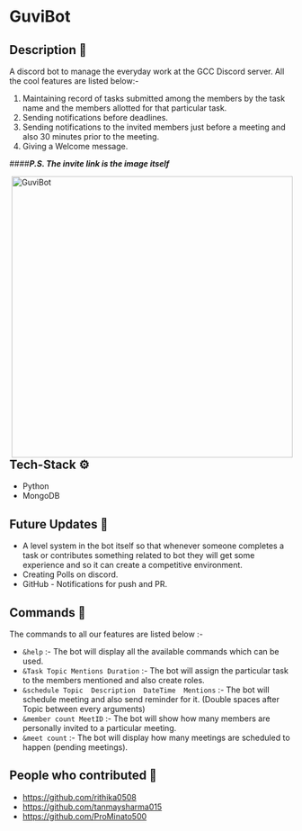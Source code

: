 # GuviBot
 
## Description 💬
A discord bot to manage the everyday work at the GCC Discord server. All the cool features are listed below:- 

1. Maintaining record of tasks submitted among the members by the task name and the members allotted for that particular task.
2. Sending notifications before deadlines.
3. Sending notifications to the invited members just before a meeting and also 30 minutes prior to the meeting.
4. Giving a Welcome message.

####*__P.S. The invite link is the image itself__*

<a href="https://discord.com/api/oauth2/authorize?client_id=876793679451422730&permissions=8&scope=bot"><img align="right" width="500" height="500" title="GuviBot" src="https://github.com/Guvi-CodeCamp-SRM/Dicord-Bot-1/blob/main/guvibot%20logo.png"/><a>

## Tech-Stack ⚙

* Python
* MongoDB
 
## Future Updates 🔮

* A level system in the bot itself so that whenever someone completes a task or contributes something related to bot they will get some experience and so it can create a competitive environment.
* Creating Polls on discord.
* GitHub - Notifications for push and PR. 

## Commands 👀
The commands to all our features are listed below :-

* `&help` :- The bot will display all the available commands which can be used.
* `&Task Topic Mentions Duration` :- The bot will assign the particular task to the members mentioned and also create roles.
* `&schedule Topic  Description  DateTime  Mentions` :- The bot will schedule meeting and also send reminder for it. (Double spaces after Topic between every arguments)
* `&member count MeetID` :- The bot will show how many members are personally invited to a particular meeting.
* `&meet count` :- The bot will display how many meetings are scheduled to happen (pending meetings).
 

## People who contributed 🤝

* https://github.com/rithika0508
* https://github.com/tanmaysharma015
* https://github.com/ProMinato500
